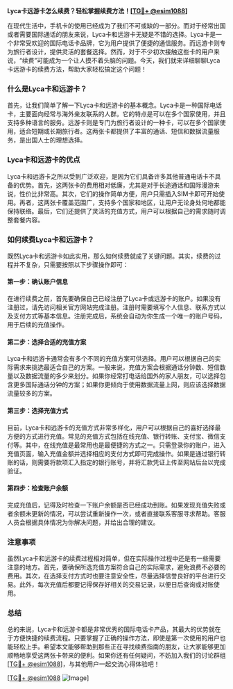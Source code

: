 **Lyca卡远游卡怎么续费？轻松掌握续费方法！[[TG💪+ @esim1088](https://t.me/s/esim1088)]**

在现代生活中，手机卡的使用已经成为了我们不可或缺的一部分。而对于经常出国或者需要国际通话的朋友来说，Lyca卡和远游卡无疑是不错的选择。Lyca卡是一个非常受欢迎的国际电话卡品牌，它为用户提供了便捷的通信服务。而远游卡则专为旅行者设计，提供灵活的套餐选择。然而，对于不少初次接触这些卡的用户来说，“续费”可能成为一个让人摸不着头脑的问题。今天，我们就来详细聊聊Lyca卡远游卡的续费方法，帮助大家轻松搞定这个问题！

### 什么是Lyca卡和远游卡？

首先，让我们简单了解一下Lyca卡和远游卡的基本概念。Lyca卡是一种国际电话卡，主要面向经常与海外亲友联系的人群。它的特点是可以在多个国家使用，并且支持多种语言的服务。远游卡则是专门为旅行者设计的一种卡，可以在多个国家使用，适合短期或长期旅行者。这两张卡都提供了丰富的通话、短信和数据流量服务，是出国人士的理想选择。

### Lyca卡和远游卡的优点

Lyca卡和远游卡之所以受到广泛欢迎，是因为它们具备许多其他普通电话卡不具备的优势。首先，这两张卡的费用相对低廉，尤其是对于长途通话和国际漫游来说，性价比非常高。其次，它们的操作简单方便，用户只需插入SIM卡即可开始使用。再者，这两张卡覆盖范围广，支持多个国家和地区，让用户无论身处何地都能保持联络。最后，它们还提供了灵活的充值方式，用户可以根据自己的需求随时调整套餐内容。

### 如何续费Lyca卡和远游卡？

既然Lyca卡和远游卡如此实用，那么如何续费就成了关键问题。其实，续费的过程并不复杂，只需要按照以下步骤操作即可：

#### 第一步：确认账户信息

在进行续费之前，首先要确保自己已经注册了Lyca卡或远游卡的账户。如果没有注册过，请先访问相关官方网站完成注册。注册时需要填写个人信息、联系方式以及支付方式等基本信息。注册完成后，系统会自动为你生成一个唯一的账户号码，用于后续的充值操作。

#### 第二步：选择合适的充值方案

Lyca卡和远游卡通常会有多个不同的充值方案可供选择。用户可以根据自己的实际需求来挑选最适合自己的方案。一般来说，充值方案会根据通话分钟数、短信数量以及数据流量的多少来划分。如果你经常打电话给国外的家人朋友，可以选择包含更多国际通话分钟的方案；如果你更倾向于使用数据流量上网，则应该选择数据流量较多的方案。

#### 第三步：选择充值方式

目前，Lyca卡和远游卡的充值方式非常多样化，用户可以根据自己的喜好选择最方便的方式进行充值。常见的充值方式包括在线充值、银行转账、支付宝、微信支付等。其中，在线充值是最常用也是最便捷的方式之一。只需登录你的账户，进入充值页面，输入充值金额并选择相应的支付方式即可完成操作。如果是通过银行转账的话，则需要将款项汇入指定的银行账号，并将汇款凭证上传至网站后台以完成验证。

#### 第四步：检查账户余额

完成充值后，记得及时检查一下账户余额是否已经成功到账。如果发现充值失败或者余额未更新的情况，可以尝试重新操作一次，或者直接联系客服寻求帮助。客服人员会根据具体情况为你解决问题，并给出合理的建议。

### 注意事项

虽然Lyca卡和远游卡的续费过程相对简单，但在实际操作过程中还是有一些需要注意的地方。首先，要确保所选充值方案符合自己的实际需求，避免浪费不必要的费用。其次，在选择支付方式时也要注意安全性，尽量选择信誉良好的平台进行交易。此外，每次充值后都要记得保存好相关的交易记录，以便日后查询或对账使用。

### 总结

总的来说，Lyca卡和远游卡都是非常优秀的国际电话卡产品，其最大的优势就在于方便快捷的续费流程。只要掌握了正确的操作方法，即使是第一次使用的用户也能轻松上手。希望本文能够帮助到那些正在寻找续费指南的朋友，让大家能够更加顺畅地享受这两张卡带来的便利。如果你还有任何疑问，不妨加入我们的讨论群组[[TG💪+ @esim1088](https://t.me/s/esim1088)]，与其他用户一起交流心得体验吧！

[[TG💪+ @esim1088](https://t.me/s/esim1088) ![Image](https://i.postimg.cc/4NQfJmqS/Snipaste-2025-05-13-00-14-12.png)]